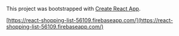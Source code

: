 This project was bootstrapped with [Create React App](https://github.com/facebook/create-react-app).

[https://react-shopping-list-56109.firebaseapp.com/](https://react-shopping-list-56109.firebaseapp.com/)
